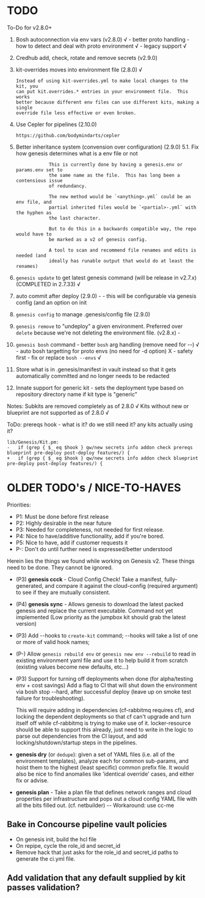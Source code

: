 TODO
====

To-Do for v2.8.0+

 1. Bosh autoconnection via env vars (v2.8.0) √
		- better proto handling
			- how to detect and deal with proto environment √
			- legacy support √
 2. Credhub add, check, rotate and remove secrets (v2.9.0)
 3. kit-overrides moves into environment file (2.8.0) √

		Instead of using kit-overrides.yml to make local changes to the kit, you
		can put kit.overrides.* entries in your environment file.  This works
		better because different env files can use different kits, making a single
		override file less effective or even broken.

 4. Use Cepler for pipelines (2.10.0)

		https://github.com/bodymindarts/cepler

 5. Better inheritance system (convension over configuration) (2.9.0)
		 5.1. Fix how genesis determines what is a env file or not

					This is currently done by having a genesis.env or params.env set to
					the same name as the file.	This has long been a contensious issue
					of redundancy.

					The new method would be `<anything>.yml` could be an env file, and
					partial inherited files would be `<partial>-.yml` with the hyphen as
					the last character.

					But to do this in a backwards compatible way, the repo would have to
					be marked as a v2 of genesis config.

					A tool to scan and recommend file renames and edits is needed (and
					ideally has runable output that would do at least the renames)

 6. `genesis update` to get latest genesis command (will be release in v2.7.x) (COMPLETED in 2.7.33) √
 7. auto commit after deploy (2.9.0) -
		- this will be configurable via genesis config (and an option on init
 8. `genesis config` to manage .genesis/config file (2.9.0)
 9. `genesis remove` to "undeploy" a given environment.  Preferred over
		`delete` because we're not deleting the environment file. (v2.8.x) -
10. `genesis bosh` command
		- better `bosh` arg handling	(remove need for --) √
			- auto bosh targetting for proto envs (no need for -d option) X - safety
				first
		- fix or replace `bosh --envs` √

11. Store what is in .genesis/manifest in vault instead so that it gets
		automatically committed and no longer needs to be redacted

12. Innate support for generic kit - sets the deployment type based on
		repository directory name if kit type is "generic"

Notes:
  Subkits are removed completely as of 2.8.0 √
	Kits without new or blueprint are not supported as of 2.8.0 √

ToDo:
	prereqs hook - what is it?  do we still need it?  any kits actually using
	it?

	lib/Genesis/Kit.pm:
	-   if (grep { $_ eq $hook } qw/new secrets info addon check prereqs blueprint pre-deploy post-deploy features/) {
	+   if (grep { $_ eq $hook } qw/new secrets info addon check blueprint pre-deploy post-deploy features/) {

OLDER TODO's / NICE-TO-HAVES
============================

Priorities:
* P1: Must be done before first release
* P2: Highly desirable in the near future
* P3: Needed for completeness, not needed for first release.
* P4: Nice to have/additive functionality, add if you're bored.
* P5: Nice to have, add if customer requests it
* P-: Don't do until further need is expressed/better understood

Herein lies the things we found while working on Genesis v2.
These things need to be done. They cannot be ignored.

- (P3) **genesis ccck** - Cloud Config Check!  Take a manifest,
  fully-generated, and compare it against the cloud-config
  (required argument) to see if they are mutually consistent.

- (P4) **genesis sync** - Allows genesis to download the latest packed genesis and
  replace the current executable.  Command not yet implemented (Low priority
  as the jumpbox kit should grab the latest version)

- (P3) Add --hooks to `create-kit` command;
  --hooks will take a list of one or more of valid hook names;

- (P-) Allow `genesis rebuild env` or `genesis new env --rebuild` to read in
  existing environment yaml file and use it to help build it from scratch
  (existing values become new defaults, etc...)

- (P3) Support for turning off deployments when done (for alpha/testing env + cost savings)
  Add a flag to CI that will shut down the environment via bosh stop --hard, after
  successful deploy (leave up on smoke test failure for troubleshooting).

  This will require adding in dependencies (cf-rabbitmq requires cf), and locking
  the dependent deployments so that cf can't upgrade and turn itself off while cf-rabbitmq
  is trying to make use of it. locker-resource should be able to support this already,
  just need to write in the logic to parse out dependencies from the CI layout, and
  add locking/shutdown/startup steps in the pipelines.

- **genesis dry** (or `dedupe`): given a set of YAML files (i.e. all
  of the environment templates), analyze each for common
  sub-params, and hoist them to the highest (least specific)
  common prefix file.  It would also be nice to find anomalies
  like 'identical override' cases, and either fix or advise.

- **genesis plan** - Take a plan file that defines network ranges
  and cloud properties per infrastructure and pops out a cloud
  config YAML file with all the bits filled out. (cf. netbuilder)
  -- Workaround: use cc-me

## Bake in Concourse pipeline vault policies
- On genesis init, build the hcl file
- On repipe, cycle the role_id and secret_id
- Remove hack that just asks for the role_id and secret_id paths to generate
  the ci.yml file.

## Add validation that any default supplied by kit passes validation?
